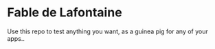 # Fable de Lafontaine

Use this repo to test anything you want, as a guinea pig for any of your apps..



